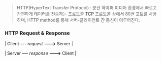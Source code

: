 > HTTP(HyperText Transfer Protocol) : 분산 하이퍼 미디어 환경에서 빠르고 간편하게 데이터를 전송하는 프로토콜
>   [TCP](https://github.com/CharmStrange/Obsidian/blob/main/Network/ip-network_layer.md) 프로토콜 상에서 80번 포트를 사용하며, HTTP method를 통해 서버-클라이언트 간 통신이 이루어진다.

### HTTP Request & Response
| Client **---** *request* **--->** Server |

| Server **---** *response* **--->** Client |
